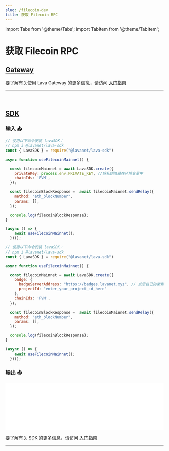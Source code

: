 ```yaml
---
slug: /filecoin-dev
title: 获取 Filecoin RPC
---
```


import Tabs from '@theme/Tabs';
import TabItem from '@theme/TabItem';

# 获取 Filecoin RPC

## [Gateway](https://gateway.lavanet.xyz/?utm_source=filecoin-dev&utm_medium=docs&utm_campaign=docs-to-gateway)

要了解有关使用 Lava Gateway 的更多信息，请访问 [入门指南](https://docs.lavanet.xyz/gateway-getting-started?utm_source=filecoin-dev&utm_medium=docs&utm_campaign=docs-to-docs)

<hr />
<br />

## [SDK](https://github.com/lavanet/lava-sdk)

### 输入 📥

<Tabs>
<TabItem value="backend" label="BackEnd">

```jsx
// 使用以下命令安装 lavaSDK：
// npm i @lavanet/lava-sdk
const { LavaSDK } = require("@lavanet/lava-sdk")

async function useFilecoinMainnet() {

  const filecoinMainnet = await LavaSDK.create({
    privateKey: process.env.PRIVATE_KEY, //将私钥隐藏在环境变量中
    chainIds: 'FVM',
  });

  const filecoinBlockResponse =  await filecoinMainnet.sendRelay({
    method: "eth_blockNumber",
    params: [],
  });

  console.log(filecoinBlockResponse);
}

(async () => {
    await useFilecoinMainnet();
  })();
```

</TabItem>
<TabItem value="frontend" label="FrontEnd">

```jsx
// 使用以下命令安装 lavaSDK：
// npm i @lavanet/lava-sdk
const { LavaSDK } = require("@lavanet/lava-sdk")

async function useFilecoinMainnet() {

  const filecoinMainnet = await LavaSDK.create({
    badge: {
      badgeServerAddress: "https://badges.lavanet.xyz", // 或您自己的徽章服务器 URL
      projectId: "enter_your_project_id_here" 
    },    
    chainIds: 'FVM',
  });

  const filecoinBlockResponse =  await filecoinMainnet.sendRelay({
    method: "eth_blockNumber",
    params: [],
  });

  console.log(filecoinBlockResponse);
}

(async () => {
    await useFilecoinMainnet();
  })();
```
</TabItem>
</Tabs>

### 输出 📤

<iframe width="100%" src="/img/chains/filecoin_call.webm" frameborder="0" allow="autoplay; encrypted-media; gyroscope; picture-in-picture" allowfullscreen></iframe>

要了解有关 SDK 的更多信息，请访问 [入门指南](https://docs.lavanet.xyz/sdk-getting-started?utm_source=getting-filecoin-rpc&utm_medium=docs&utm_campaign=docs-to-docs)

<hr />